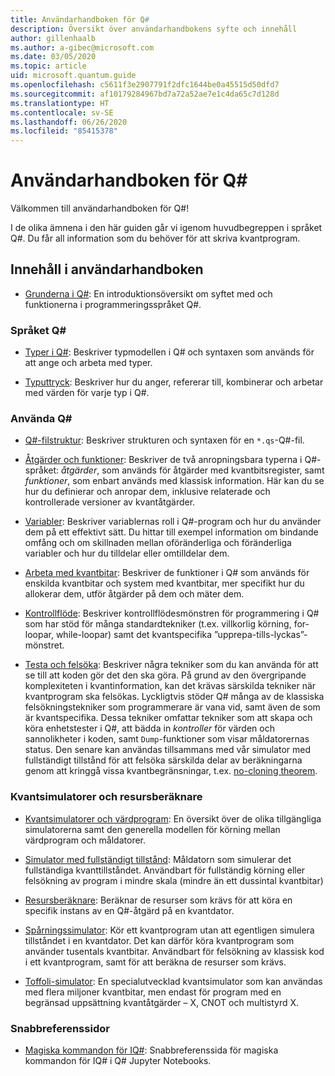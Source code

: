 ```yaml
---
title: Användarhandboken för Q#
description: Översikt över användarhandbokens syfte och innehåll
author: gillenhaalb
ms.author: a-gibec@microsoft.com
ms.date: 03/05/2020
ms.topic: article
uid: microsoft.quantum.guide
ms.openlocfilehash: c5611f3e2907791f2dfc1644be0a45515d50dfd7
ms.sourcegitcommit: af10179284967bd7a72a52ae7e1c4da65c7d128d
ms.translationtype: HT
ms.contentlocale: sv-SE
ms.lasthandoff: 06/26/2020
ms.locfileid: "85415378"
---
```

# <a name="the-q-user-guide"></a>Användarhandboken för Q#

Välkommen till användarhandboken för Q#! 

I de olika ämnena i den här guiden går vi igenom huvudbegreppen i språket Q#. Du får all information som du behöver för att skriva kvantprogram.

## <a name="user-guide-contents"></a>Innehåll i användarhandboken

- [Grunderna i Q#](xref:microsoft.quantum.guide.basics): En introduktionsöversikt om syftet med och funktionerna i programmeringsspråket Q#. 

### <a name="q-language"></a>Språket Q#

- [Typer i Q#](xref:microsoft.quantum.guide.types): Beskriver typmodellen i Q# och syntaxen som används för att ange och arbeta med typer.

- [Typuttryck](xref:microsoft.quantum.guide.expressions): Beskriver hur du anger, refererar till, kombinerar och arbetar med värden för varje typ i Q#. 

### <a name="using-q"></a>Använda Q#

- [Q#-filstruktur](xref:microsoft.quantum.guide.filestructure): Beskriver strukturen och syntaxen för en `*.qs`-Q#-fil.

- [Åtgärder och funktioner](xref:microsoft.quantum.guide.operationsfunctions): Beskriver de två anropningsbara typerna i Q#-språket: *åtgärder*, som används för åtgärder med kvantbitsregister, samt *funktioner*, som enbart används med klassisk information. 
    Här kan du se hur du definierar och anropar dem, inklusive relaterade och kontrollerade versioner av kvantåtgärder.

- [Variabler](xref:microsoft.quantum.guide.variables): Beskriver variablernas roll i Q#-program och hur du använder dem på ett effektivt sätt. 
    Du hittar till exempel information om bindande omfång och om skillnaden mellan oföränderliga och föränderliga variabler och hur du tilldelar eller omtilldelar dem.

- [Arbeta med kvantbitar](xref:microsoft.quantum.guide.qubits): Beskriver de funktioner i Q# som används för enskilda kvantbitar och system med kvantbitar, mer specifikt hur du allokerar dem, utför åtgärder på dem och mäter dem. 

- [Kontrollflöde](xref:microsoft.quantum.guide.controlflow): Beskriver kontrollflödesmönstren för programmering i Q# som har stöd för många standardtekniker (t.ex. villkorlig körning, for-loopar, while-loopar) samt det kvantspecifika ”upprepa-tills-lyckas”-mönstret.

- [Testa och felsöka](xref:microsoft.quantum.guide.testingdebugging): Beskriver några tekniker som du kan använda för att se till att koden gör det den ska göra. 
    På grund av den övergripande komplexiteten i kvantinformation, kan det krävas särskilda tekniker när kvantprogram ska felsökas. 
    Lyckligtvis stöder Q# många av de klassiska felsökningstekniker som programmerare är vana vid, samt även de som är kvantspecifika. Dessa tekniker omfattar tekniker som att skapa och köra enhetstester i Q#, att bädda in *kontroller* för värden och sannolikheter i koden, samt `Dump`-funktioner som visar måldatorernas status. 
    Den senare kan användas tillsammans med vår simulator med fullständigt tillstånd för att felsöka särskilda delar av beräkningarna genom att kringgå vissa kvantbegränsningar, t.ex. [no-cloning theorem](xref:microsoft.quantum.concepts.pauli).

### <a name="quantum-simulators-and-resource-estimators"></a>Kvantsimulatorer och resursberäknare

- [Kvantsimulatorer och värdprogram](xref:microsoft.quantum.machines): En översikt över de olika tillgängliga simulatorerna samt den generella modellen för körning mellan värdprogram och måldatorer.

- [Simulator med fullständigt tillstånd](xref:microsoft.quantum.machines.full-state-simulator): Måldatorn som simulerar det fullständiga kvanttillståndet. Användbart för fullständig körning eller felsökning av program i mindre skala (mindre än ett dussintal kvantbitar)

- [Resursberäknare](xref:microsoft.quantum.machines.resources-estimator): Beräknar de resurser som krävs för att köra en specifik instans av en Q#-åtgärd på en kvantdator.

- [Spårningssimulator](xref:microsoft.quantum.machines.qc-trace-simulator.intro): Kör ett kvantprogram utan att egentligen simulera tillståndet i en kvantdator. Det kan därför köra kvantprogram som använder tusentals kvantbitar. Användbart för felsökning av klassisk kod i ett kvantprogram, samt för att beräkna de resurser som krävs.

- [Toffoli-simulator](xref:microsoft.quantum.machines.toffoli-simulator): En specialutvecklad kvantsimulator som kan användas med flera miljoner kvantbitar, men endast för program med en begränsad uppsättning kvantåtgärder – X, CNOT och multistyrd X.

### <a name="quick-reference-pages"></a>Snabbreferenssidor

- [Magiska kommandon för IQ#](xref:microsoft.quantum.guide.quickref.iqsharp): Snabbreferenssida för magiska kommandon för IQ# i Q# Jupyter Notebooks.

